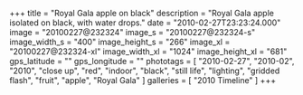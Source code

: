 +++
title = "Royal Gala apple on black"
description = "Royal Gala apple isolated on black, with water drops."
date = "2010-02-27T23:23:24.000"
image = "20100227@232324"
image_s = "20100227@232324-s"
image_width_s = "400"
image_height_s = "266"
image_xl = "20100227@232324-xl"
image_width_xl = "1024"
image_height_xl = "681"
gps_latitude = ""
gps_longitude = ""
phototags = [ "2010-02-27", "2010-02", "2010", "close up", "red", "indoor", "black", "still life", "lighting", "gridded flash", "fruit", "apple", "Royal Gala" ]
galleries = [ "2010 Timeline" ]
+++
